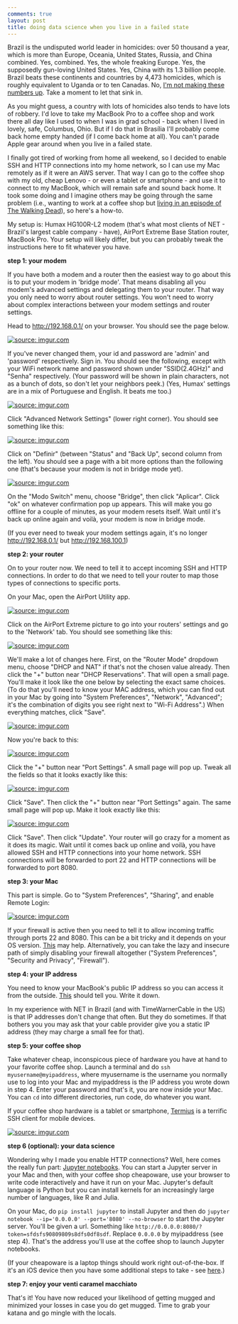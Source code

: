 ```yaml
---
comments: true
layout: post
title: doing data science when you live in a failed state
---
```


Brazil is the undisputed world leader in homicides: over 50 thousand a year, which is more than Europe, Oceania, United States, Russia, and China combined. Yes, combined. Yes, the whole freaking Europe. Yes, the supposedly gun-loving United States. Yes, China with its 1.3 billion people. Brazil beats these continents and countries by 4,473 homicides, which is roughly equivalent to Uganda or to ten Canadas. No, [I'm not making these numbers up](https://en.wikipedia.org/wiki/List_of_countries_by_intentional_homicide_rate). Take a moment to let that sink in.

As you might guess, a country with lots of homicides also tends to have lots of robbery. I'd love to take my MacBook Pro to a coffee shop and work there all day like I used to when I was in grad school - back when I lived in lovely, safe, Columbus, Ohio. But if I do that in Brasília I'll probably come back home empty handed (if I come back home at all). You can't parade Apple gear around when you live in a failed state. 

I finally got tired of working from home all weekend, so I decided to enable SSH and HTTP connections into my home network, so I can use my Mac remotely as if it were an AWS server. That way I can go to the coffee shop with my old, cheap Lenovo - or even a tablet or smartphone - and use it to connect to my MacBook, which will remain safe and sound back home. It took some doing and I imagine others may be going through the same problem (i.e., wanting to work at a coffee shop but [living in an episode of The Walking Dead](https://www.wsj.com/articles/chaos-swells-amid-police-strike-in-brazil-state-1486572445)), so here's a how-to.

My setup is: Humax HG100R-L2 modem (that's what most clients of NET - Brazil's largest cable company - have), AirPort Extreme Base Station router, MacBook Pro. Your setup will likely differ, but you can probably tweak the instructions here to fit whatever you have.

**step 1: your modem**

If you have both a modem and a router then the easiest way to go about this is to put your modem in 'bridge mode'. That means disabling all you modem's advanced settings and delegating them to your router. That way you only need to worry about router settings. You won't need to worry about complex interactions between your modem settings and router settings.

Head to http://192.168.0.1/ on your browser. You should see the page below.

<a href="http://imgur.com/5qdWoaO"><img src="http://i.imgur.com/5qdWoaO.png" title="source: imgur.com" /></a>

If you've never changed them, your id and password are 'admin' and 'password' respectively. Sign in. You should see the following, except with your WiFi network name and password shown under "SSID(2.4GHz)" and "Senha" respectively. (Your password will be shown in plain characters, not as a bunch of dots, so don't let your neighbors peek.) (Yes, Humax' settings are in a mix of Portuguese and English. It beats me too.)

<a href="http://imgur.com/6OckjLr"><img src="http://i.imgur.com/6OckjLr.png" title="source: imgur.com" /></a>

Click "Advanced Network Settings" (lower right corner). You should see something like this:

<a href="http://imgur.com/S2CYOO8"><img src="http://i.imgur.com/S2CYOO8.png" title="source: imgur.com" /></a>

Click on "Definir" (between "Status" and "Back Up", second column from the left). You should see a page with a bit more options than the following one (that's because your modem is not in bridge mode yet).

<a href="http://imgur.com/jDP8MvD"><img src="http://i.imgur.com/jDP8MvD.png" title="source: imgur.com" /></a>

On the "Modo Switch" menu, choose "Bridge", then click "Aplicar". Click "ok" on whatever confirmation pop up appears. This will make you go offline for a couple of minutes, as your modem resets itself. Wait until it's back up online again and voilà, your modem is now in bridge mode.

(If you ever need to tweak your modem settings again, it's no longer http://192.168.0.1/ but http://192.168.100.1)

**step 2: your router**

On to your router now. We need to tell it to accept incoming SSH and HTTP connections. In order to do that we need to tell your router to map those types of connections to specific ports.

On your Mac, open the AirPort Utility app.

<a href="http://imgur.com/qYhU4lc"><img src="http://i.imgur.com/qYhU4lc.png" title="source: imgur.com" /></a>

Click on the AirPort Extreme picture to go into your routers' settings and go to the 'Network' tab. You should see something like this:

<a href="http://imgur.com/1GkIwv3"><img src="http://i.imgur.com/1GkIwv3.png" title="source: imgur.com" /></a>

We'll make a lot of changes here. First, on the "Router Mode" dropdown menu, choose "DHCP and NAT" if that's not the chosen value already. Then click the "+" button near "DHCP Reservations". That will open a small page. You'll make it look like the one below by selecting the exact same choices. (To do that you'll need to know your MAC address, which you can find out in your Mac by going into "System Preferences", "Network", "Advanced"; it's the combination of digits you see right next to "Wi-Fi Address".) When everything matches, click "Save".

<a href="http://imgur.com/X8XBJaT"><img src="http://i.imgur.com/X8XBJaT.png" title="source: imgur.com" /></a>

Now you're back to this:

<a href="http://imgur.com/1GkIwv3"><img src="http://i.imgur.com/1GkIwv3.png" title="source: imgur.com" /></a>

Click the "+" button near "Port Settings". A small page will pop up. Tweak all the fields so that it looks exactly like this:

<a href="http://imgur.com/iOwiAPY"><img src="http://i.imgur.com/iOwiAPY.png" title="source: imgur.com" /></a>

Click "Save". Then click the "+" button near "Port Settings" again. The same small page will pop up. Make it look exactly like this:

<a href="http://imgur.com/5eNGZ94"><img src="http://i.imgur.com/5eNGZ94.png" title="source: imgur.com" /></a>

Click "Save". Then click "Update". Your router will go crazy for a moment as it does its magic. Wait until it comes back up online and voilà, you have allowed SSH and HTTP connections into your home network. SSH connections will be forwarded to port 22 and HTTP connections will be forwarded to port 8080.

**step 3: your Mac**

This part is simple. Go to "System Preferences", "Sharing", and enable Remote Login:

<a href="http://imgur.com/2Q79h2Y"><img src="http://i.imgur.com/2Q79h2Y.png" title="source: imgur.com" /></a>

If your firewall is active then you need to tell it to allow incoming traffic through ports 22 and 8080. This can be a bit tricky and it depends on your OS version. [This](http://superuser.com/questions/265856/configure-osx-firewall-to-allow-ssh-server) may help. Alternatively, you can take the lazy and insecure path of simply disabling your firewall altogether ("System Preferences", "Security and Privacy", "Firewall").

**step 4: your IP address**

You need to know your MacBook's public IP address so you can access it from the outside. [This](http://www.whatsmyip.org/) should tell you. Write it down.

In my experience with NET in Brazil (and with TimeWarnerCable in the US) is that IP addresses don't change that often. But they do sometimes. If that bothers you you may ask that your cable provider give you a static IP address (they may charge a small fee for that).

**step 5: your coffee shop**

Take whatever cheap, inconspicous piece of hardware you have at hand to your favorite coffee shop. Launch a terminal and do `ssh myusername@myipaddress`, where myusername is the username you normally use to log into your Mac and myipaddress is the IP address you wrote down in step 4. Enter your password and that's it, you are now inside your Mac. You can `cd` into different directories, run code, do whatever you want.

If your coffee shop hardware is a tablet or smartphone, [Termius](https://www.termius.com/) is a terrific SSH client for mobile devices.

<a href="http://imgur.com/fgFpOka"><img src="http://i.imgur.com/fgFpOka.jpg" title="source: imgur.com" /></a>

**step 6 (optional): your data science**

Wondering why I made you enable HTTP connections? Well, here comes the really fun part: [Jupyter notebooks](https://jupyter.readthedocs.io/en/latest/running.html). You can start a Jupyter server in your Mac and then, with your coffee shop cheapoware, use your browser to write code interactively and have it run on your Mac. Jupyter's default language is Python but you can install kernels for an increasingly large number of languages, like R and Julia.

On your Mac, do `pip install jupyter` to install Jupyter and then do `jupyter notebook --ip='0.0.0.0' --port='8080' --no-browser` to start the Jupyter server. You'll be given a url. Something like `http://0.0.0.0:8080/?token=sfdsfs90809809s8dfs0df8sdf`. Replace `0.0.0.0` by myipaddress (see step 4). That's the address you'll use at the coffee shop to launch Jupyter notebooks.

(If your cheapoware is a laptop things should work right out-of-the-box. If it's an iOS device then you have some additional steps to take - see [here](https://github.com/jupyter/notebook/issues/1421).)

**step 7: enjoy your venti caramel macchiato**

That's it! You have now reduced your likelihood of getting mugged and minimized your losses in case you do get mugged. Time to grab your katana and go mingle with the locals.